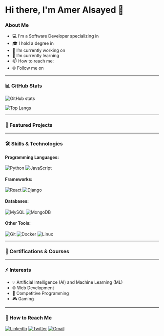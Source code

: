 # Hi there, I'm Amer Alsayed 👋

### About Me

- 💻 I'm a Software Developer specializing in 
- 🎓 I hold a degree in 
- 🔭 I’m currently working on 
- 🌱 I’m currently learning 
- 📫 How to reach me: 
- 🌐 Follow me on 

---

### 📊 GitHub Stats

![GitHub stats](https://github-readme-stats.vercel.app/api?username=AmerAlsayed&show_icons=true&theme=radical)

[![Top Langs](https://github-readme-stats.vercel.app/api/top-langs/?username=AmerAlsayed&layout=compact&theme=radical)](https://github.com/anuraghazra/github-readme-stats)

---

### 🚀 Featured Projects



---

### 🛠️ Skills & Technologies

#### Programming Languages:
![Python](https://img.shields.io/badge/Python-3776AB?style=for-the-badge&logo=python&logoColor=white)
![JavaScript](https://img.shields.io/badge/JavaScript-F7DF1E?style=for-the-badge&logo=javascript&logoColor=black)

#### Frameworks:
![React](https://img.shields.io/badge/React-20232A?style=for-the-badge&logo=react&logoColor=61DAFB)
![Django](https://img.shields.io/badge/Django-092E20?style=for-the-badge&logo=django&logoColor=white)

#### Databases:
![MySQL](https://img.shields.io/badge/MySQL-00000F?style=for-the-badge&logo=mysql&logoColor=white)
![MongoDB](https://img.shields.io/badge/MongoDB-4EA94B?style=for-the-badge&logo=mongodb&logoColor=white)

#### Other Tools:
![Git](https://img.shields.io/badge/Git-F05032?style=for-the-badge&logo=git&logoColor=white)
![Docker](https://img.shields.io/badge/Docker-2496ED?style=for-the-badge&logo=docker&logoColor=white)
![Linux](https://img.shields.io/badge/Linux-FCC624?style=for-the-badge&logo=linux&logoColor=black)

---

### 🌟 Certifications & Courses



---

### ⚡ Interests

- 💡 Artificial Intelligence (AI) and Machine Learning (ML)
- 🌐 Web Development
- 🧠 Competitive Programming
- 🎮 Gaming

---

### 💬 How to Reach Me

[![LinkedIn](https://img.shields.io/badge/LinkedIn-0A66C2?style=for-the-badge&logo=linkedin&logoColor=white)](https://www.linkedin.com/in/amer-alsayed-381563200/)
[![Twitter](https://img.shields.io/badge/Twitter-1DA1F2?style=for-the-badge&logo=twitter&logoColor=white)](https://twitter.com/yourprofile)
[![Gmail](https://img.shields.io/badge/Gmail-D14836?style=for-the-badge&logo=gmail&logoColor=white)](mailto:alsayed.amer19@gmail.com)


<!--
**AmerAlsayed/AmerAlsayed** is a ✨ _special_ ✨ repository because its `README.md` (this file) appears on your GitHub profile.

Here are some ideas to get you started:

- 🔭 I’m currently working on ...
- 🌱 I’m currently learning ...
- 👯 I’m looking to collaborate on ...
- 🤔 I’m looking for help with ...
- 💬 Ask me about ...
- 📫 How to reach me: ...
- 😄 Pronouns: ...
- ⚡ Fun fact: ...
-->
